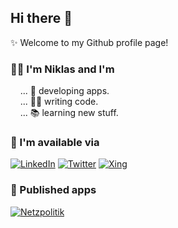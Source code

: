 ## Hi there 👋

✨ Welcome to my Github profile page!

### 🙆‍♂️  I'm Niklas and I'm
&nbsp;&nbsp;&nbsp;&nbsp;... 🚀 developing apps.  
&nbsp;&nbsp;&nbsp;&nbsp;... 👨‍💻 writing code.  
&nbsp;&nbsp;&nbsp;&nbsp;... 📚 learning new stuff.  

### 💌  I'm available via
[![LinkedIn](http://img.shields.io/badge/-LinkedIn-0072b1?style=flat-square&logo=linkedin&logoColor=ffffff)](https://www.linkedin.com/in/lehnfeld/)
[![Twitter](http://img.shields.io/badge/-Twitter-1da1f2?style=flat-square&logo=twitter&logoColor=ffffff)](https://twitter.com/NLehnfeld)
[![Xing](http://img.shields.io/badge/-Xing-126567?style=flat-square&logo=xing&logoColor=ffffff)](https://twitter.com/NLehnfeld)

### 📲  Published apps

[![Netzpolitik](https://img.shields.io/badge/Netzpolitik-GooglePlay-9cf)](https://play.google.com/store/apps/details?id=net.lehnfeld.netzpolitik)
